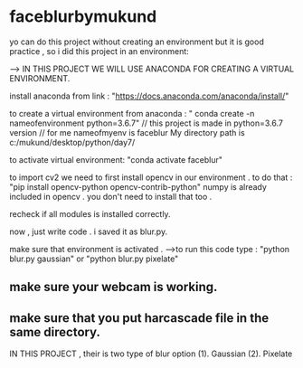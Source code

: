 # faceblurbymukund

yo can do this project without creating an environment but it is good practice , so i did this project in an environment:

--> IN THIS PROJECT WE WILL USE ANACONDA FOR CREATING A VIRTUAL ENVIRONMENT.

install anaconda from link : "https://docs.anaconda.com/anaconda/install/"

to create a virtual environment from anaconda :
" conda create -n nameofenvironment python=3.6.7"  // this project is made in python=3.6.7 version
                                                   // for me nameofmyenv is faceblur 
 My directory path is c:/mukund/desktop/python/day7/
 
 to activate virtual environment:
 "conda activate faceblur" 
 
 to import cv2 we need to first install opencv in our environment . to do that : 
 "pip install opencv-python opencv-contrib-python"
 numpy is already included in opencv . you don't need to install that too .
 
 recheck if all modules is installed correctly. 
 
 now ,
        just write code . i saved it as blur.py.
        
 make sure that environment is activated . 
 -->to run this code type :  "python blur.py gaussian" or "python blur.py pixelate"
 ## make sure your webcam is working.
 ## make sure that you put harcascade file in the same directory. 
 
IN THIS PROJECT , 
their is two type of blur option 
(1). Gaussian 
(2). Pixelate
